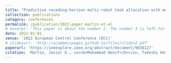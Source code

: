 ```yaml
---
title: "Predictive receding-horizon multi-robot task allocation with moving tasks"
collection: publications
category: conferences
permalink: /publication/2022-paper-martin-et-al
# excerpt: 'This paper is about the number 2. The number 3 is left for future work.'
date: 2022-01-01
venue: '2022 European Control Conference (ECC)'
# slidesurl: 'http://academicpages.github.io/files/slides2.pdf'
paperurl: 'https://ieeexplore.ieee.org/abstract/document/9838127'
citation: 'Martin, Javier G., <u><b>Muhammad Hanif</b></u>, Takeshi Hatanaka, Jose M. Maestre, and Eduardo F. Camacho. (2022). "<b>Predictive receding-horizon multi-robot task allocation with moving tasks.</b>" In <i>2022 European Control Conference (ECC)</i>, pp. 2030-2035. IEEE.'
---
```


<!-- The contents above will be part of a list of publications, if the user clicks the link for the publication than the contents of section will be rendered as a full page, allowing you to provide more information about the paper for the reader. When publications are displayed as a single page, the contents of the above "citation" field will automatically be included below this section in a smaller font. -->